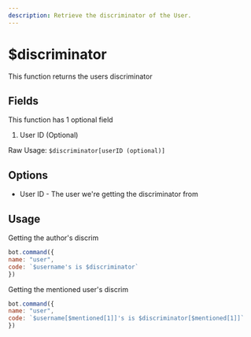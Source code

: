 ```yaml
---
description: Retrieve the discriminator of the User.
---
```


# $discriminator

This function returns the users discriminator

## Fields

This function has 1 optional field

1. User ID \(Optional\)

Raw Usage: `$discriminator[userID (optional)]`

## Options

* User ID - The user we're getting the discriminator from

## Usage

Getting the author's discrim

```javascript
bot.command({
name: "user", 
code: `$username's is $discriminator`
})
```

Getting the mentioned user's discrim

```javascript
bot.command({
name: "user", 
code: `$username[$mentioned[1]]'s is $discriminator[$mentioned[1]]`
})
```

